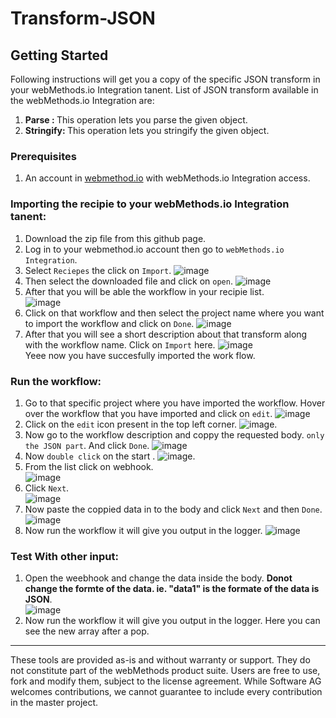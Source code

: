 # Transform-JSON

## Getting Started
Following instructions will get you a copy of the specific JSON transform in your webMethods.io Integration tanent.
List of JSON transform available in the webMethods.io Integration are:
1. <b> Parse : </b>This operation lets you parse the given object.
2. <b> Stringify: </b>This operation lets you stringify the given object.

### Prerequisites
1. An account in [webmethod.io](https://www.softwareag.cloud/site/product/webmethods-io-integration.html) with webMethods.io Integration access.

### Importing the recipie to your webMethods.io Integration tanent:
1. Download the zip file from this github page.
2. Log in to your webmethod.io account then go to `webMethods.io Integration`.
3. Select `Reciepes` the click on `Import`.
![image](https://user-images.githubusercontent.com/60179170/88805095-5d798500-d1cc-11ea-97de-dec146247ecc.png)
4. Then select the downloaded file and click on `open`.
![image](https://user-images.githubusercontent.com/60179170/88921620-72b5e880-d28c-11ea-99ed-e4b24fe0e1fd.png)
5. After that you will be able the workflow in your recipie list.<br/>
![image](https://user-images.githubusercontent.com/60179170/88921699-96792e80-d28c-11ea-8471-4c46f4e25c02.png)
6. Click on that workflow and then select the project name where you want to import the workflow and click on `Done`.
![image](https://user-images.githubusercontent.com/60179170/88805882-5737d880-d1cd-11ea-8414-17324e86dcd6.png)
7. After that you will see a short description about that transform along with the workflow name. Click on `Import` here.
![image](https://user-images.githubusercontent.com/60179170/88921762-b3156680-d28c-11ea-8d2f-7ce4c4284ef1.png)<br/>
Yeee now you have succesfully imported the work flow.

### Run the workflow:
1. Go to that specific project where you have imported the workflow. Hover over the workflow that you have imported and click on `edit`.
![image](https://user-images.githubusercontent.com/60179170/88921888-e526c880-d28c-11ea-9e54-7ed9f1a34de4.png)
2. Click on the `edit` icon present in the top left corner.
![image](https://user-images.githubusercontent.com/60179170/88808530-a29fb600-d1d0-11ea-90e1-d4efeebfe853.png).
3. Now go to the workflow description and coppy the requested body. `only the JSON part`. And click `Done`.
![image](https://user-images.githubusercontent.com/60179170/88921945-012a6a00-d28d-11ea-824a-fc9547c90725.png)
4. Now `double click` on the start .
![image](https://user-images.githubusercontent.com/60179170/88809305-9700bf00-d1d1-11ea-91a2-235dfaf46578.png).
5. From the list click on webhook.<br/>
![image](https://user-images.githubusercontent.com/60179170/88810663-49855180-d1d3-11ea-914e-09f501278c2f.png)
6. Click `Next`.<br/>
![image](https://user-images.githubusercontent.com/60179170/88910377-05995780-d27a-11ea-99cc-b472dac0f0ef.png)
7. Now paste the coppied data in to the body and click `Next` and then `Done`.
![image](https://user-images.githubusercontent.com/60179170/88922065-35058f80-d28d-11ea-8017-19d77adbc959.png)
8. Now run the workflow it will give you output in the logger. 
![image](https://user-images.githubusercontent.com/60179170/88922165-60887a00-d28d-11ea-9abd-9ec776f6e0a9.png)

### Test With other input:
1. Open the weebhook and change the data inside the body. <b> Donot change the formte of the data. ie. "data1" is the formate of the data is JSON</b>.<br/>
![image](https://user-images.githubusercontent.com/60179170/88922381-a6454280-d28d-11ea-9ae9-cab58d4b1b55.png)
2.  Now run the workflow it will give you output in the logger. Here you can see the new array after a pop.<br/>

--------
These tools are provided as-is and without warranty or support. They do not constitute part of the webMethods product suite. Users are free to use, fork and modify them, subject to the license agreement. While Software AG welcomes contributions, we cannot guarantee to include every contribution in the master project.
